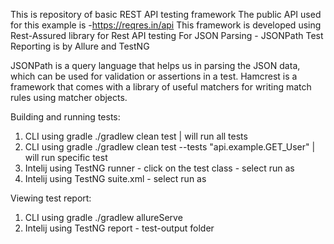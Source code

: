 This is repository of basic REST API testing framework
The public API used for this example is -https://reqres.in/api
This framework is developed using Rest-Assured library for Rest API testing
For JSON Parsing - JSONPath
Test Reporting is by Allure and TestNG

JSONPath is a query language that helps us in parsing the JSON data, which can be used for validation or assertions in a test.
Hamcrest is a framework that comes with a library of useful matchers for writing match rules using matcher objects.

Building and running tests: 
1. CLI using gradle ./gradlew clean test  | will run all tests
2. CLI using gradle ./gradlew clean test --tests "api.example.GET_User" | will run specific test
3. Intelij using TestNG runner - click on the test class - select run as 
4. Intelij using TestNG suite.xml - select run as 

Viewing test report: 
1. CLI using gradle ./gradlew allureServe
2. Intelij using TestNG report - test-output folder 